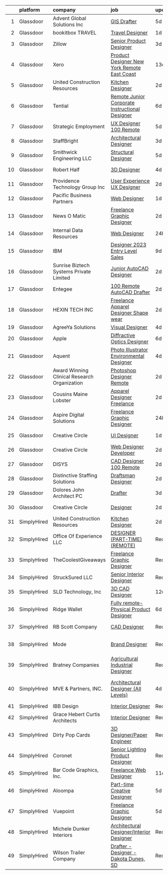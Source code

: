 

|    | platform    | company                                      | job                                                                                                                                                                                                                                                                                                                                                                                                                                                                                                                                                                                                                                                                                                                                                                                                                                                                                                                                                                                                                                                                                                                                                                                                                                                                                                                                                                                                                                                                                                                                   | update_time   | location                       |
|---:|:------------|:---------------------------------------------|:--------------------------------------------------------------------------------------------------------------------------------------------------------------------------------------------------------------------------------------------------------------------------------------------------------------------------------------------------------------------------------------------------------------------------------------------------------------------------------------------------------------------------------------------------------------------------------------------------------------------------------------------------------------------------------------------------------------------------------------------------------------------------------------------------------------------------------------------------------------------------------------------------------------------------------------------------------------------------------------------------------------------------------------------------------------------------------------------------------------------------------------------------------------------------------------------------------------------------------------------------------------------------------------------------------------------------------------------------------------------------------------------------------------------------------------------------------------------------------------------------------------------------------------|:--------------|:-------------------------------|
|  1 | Glassdoor   | Advent Global Solutions  Inc                 | [GIS Drafter](https://www.glassdoor.com/partner/jobListing.htm?pos=122&ao=1110586&s=58&guid=0000018354a9ebe9979f290f0ccbc996&src=GD_JOB_AD&t=SR&vt=w&ea=1&cs=1_1f08d545&cb=1663572766153&jobListingId=1008136524588&cpc=2CAED5C921A5F994&jrtk=3-0-1gdaajr10jopa801-1gdaajr1kis35800-360d68d910a7285a--6NYlbfkN0DIpdLJUpemWGeGK9aGkL8A97q7wooQJ2aAkTmG5zU8UI_WTracIWZHwrSN7ZMSmN78bqIs6_VbxbOgC2JVT9qlvcUXFoZCXc3l3DG07Y0gtHoix0jF0v_f6qc6I5ZEUUzG-nqTTf8m-0zUbYs2ZA6dGzocNBd6FaTVaWPf2MIgoc3hT0jntL-h3cel9SbffZiIwSIV8V-boXuTw3lk8ZqL-O_hkW2awsbrU0Kcr2yprcR1VWr8bxL5KsZ6u_nwoYYuUn381RIxnnUGgvl7P2SanlAeJQ7OjiS6ywyeXZ8H7SuKMzG7lTwWHqSQSuOMeGsk4w22tcECHGxpAO9ohKenvSCobJKiTinQJx00FWJ1y94v0TzYMdPKnesjY1FEsGGthNkGPeLGrkXD2xlDYt9_f9k1xn68rwtclRLNahdEdt2NCJKE7Ypfbf6n9Tr4av5LIMFepn84tg9IQ01tOMQt2kcH8ignguL8jPxyC64yFSf1KacC930VzNtLI0nVcx3rly8JI8WJXwirVrizoEpK)                                                                                                                                                                                                                                                                                                                                                                                                                                                                                                                                                                                                                                                                | 5d            | Remote                         |
|  2 | Glassdoor   | bookitbox TRAVEL                             | [Travel Designer](https://www.glassdoor.com/partner/jobListing.htm?pos=107&ao=1110586&s=58&guid=0000018354a9ebe9979f290f0ccbc996&src=GD_JOB_AD&t=SR&vt=w&ea=1&cs=1_a5c32fc2&cb=1663572766150&jobListingId=1008146780416&cpc=5E31031E1AFF45A7&jrtk=3-0-1gdaajr10jopa801-1gdaajr1kis35800-5a5f8a24514e6f99--6NYlbfkN0C2SVAOpOeIWQkPp9EeCSLxTLheLRty2uanDx8E9nXZ3g7Cffj4cvvBhqAthKB7N8t54i0O8z5qdcmMdMdumbsRim545V_siY17OPr_44x84qc8k_YOrJIMpulflC1K0BWHYVKu6FVjNOUvBkxYnlhhyS4hs8zyvSF0xFSKkMPqgdeXxadp2e7Grb1HDqs-iNkMZ_W4mzVVOHx53z2mE44x0C-Q1IEpGO5IFzOtGvCTqOfRLeTolKUjFjSmMIeLEyTlyM-BwWNtHQH-086e3OqGQiQG85NlWBOB0Z6UJ-QIIrTNPbufgqxjIULiT7Qigr-PSBipPlZk30JnjiMY9orITwRl8m1l4yS1A3Xz5VsqIXKq8jK2jUIb6tb8FHcxM0Xh53rn-hBEYJdiRlfd4ZQyAxvfH5UjCIuLBR-_Tre8_Q7wgRtnMT9OhXihRqaztfIOlDI3VuFSLvaIuDN-e11I_GFld-BMfLQNHBGRDTgQPU6Byv45k8ce)                                                                                                                                                                                                                                                                                                                                                                                                                                                                                                                                                                                                                                                                                            | 1d            | Remote                         |
|  3 | Glassdoor   | Zillow                                       | [Senior Product Designer](https://www.glassdoor.com/partner/jobListing.htm?pos=104&ao=1110586&s=58&guid=0000018354a9ebe9979f290f0ccbc996&src=GD_JOB_AD&t=SR&vt=w&cs=1_36072f88&cb=1663572766149&jobListingId=1008142170614&cpc=451933188B21919D&jrtk=3-0-1gdaajr10jopa801-1gdaajr1kis35800-364448741de08556--6NYlbfkN0ANMurRYyPEXg08u6OamUd1Mvhk-zhFSGYIZgoJR86UvYL2v6MoUqae-sD5DnU21vqlSUSPFRMoK9lgReLkKPc-m1dwt8eaZ3HSWQJD73DtPSzAwewj0TbtbTV1dhbLEvWmWniEwQJgkYMCum7fjHxSQAbWxpQwW71RtzALUd0S5_AKZryMVRiw-OTMg9BkMbQPRUG8O6J5U7fLSE6AoSEhSumqedJ9s7uzuoL0eP2nC0BMT7WuQ3OXtzeAgSDk5uZ5Nwk2gF_u4ZymY30X86sRxrt9QoxzbnNIY4JSBDxvNxfk7hCN-CxDBB5xji4GjMWJokC29-FQ6QgcwmX-jBgtFUHQc7Omt7uPUS0kTfLzDf2DUjFe8RAmPBL1u6Y9a4I6rpj06iHaWWp6nrJ8L4rnAb1VH4NczxxWkjV_z0dEAh72pVvNrGwD9EKXGW84ZbsKckXc2JCA2FwkFYkxfSliGqbfbUydWrCFkjK1zUmiYCrrRvlolacJyn9_KCrkhcjMa1HmJx5nbCJoyeSIDS2-I8XcO2me9f0fyPYdunI5UBpeF20F_Qd73MDu-fdG6Q3oMEsYtOhncUrdTvxiFRugcSZzDYn8t9R7X8zhAniznamKwJbrhAR-MEIgBpUXh1-G0r4XUf8MGbuhhSKVhJO0EPi5K9Zjh7HDVfg0mhvcvPRm_bLztR4BPJ7981qiPmzwa84_gVcbJ5MRDkKBjLrr7J-gc2zYxjI1140gMKONN5LszyAMjkHnfDDTCQTDA_fuvlI6nckkxqM1F8NJ-znb1o0v4oqO7hkz_YjqLDVgp4CRgtjmoL1uZF9kOb8iWrfNhyPdMX42LGkwq0Fh_KK32uD0b14HYEd8PnNMdFQOZdzjExOZQ4g83x_WJhUf6rg%3D)                                                                                                                                                                                                                                                                           | 3d            | Remote                         |
|  4 | Glassdoor   | Xero                                         | [Product Designer   New York   Remote  East Coast ](https://www.glassdoor.com/partner/jobListing.htm?pos=115&ao=1110586&s=58&guid=0000018354a9ebe9979f290f0ccbc996&src=GD_JOB_AD&t=SR&vt=w&cs=1_eacd6fe5&cb=1663572766152&jobListingId=1008119464057&cpc=8D52E76475A7E842&jrtk=3-0-1gdaajr10jopa801-1gdaajr1kis35800-d42ffd1146131f09--6NYlbfkN0COvs0giDBQSZxCgxtGlP9F2rqb7f8qKMvTQKRfo9Z2aBBfdNwhT-PCbca6Tg6UbePLXSL2kZ8wB6QVlHX3jNKcLB3QdhbnaHtCR8dPv0f5XN7MxS1xg2rPm-swsPuD68rYGuZICUqkSSh1BmczAVfWYENYm4GY3NcwVq0TyWHY8ONw9rx7low6CFFsyZyTqD3aaqxgsjtyJYqR1oGFo2EeAp7avM3h3T6KoVdwQs5bme-VjQz0PAjDvzYkOBmamDbvIjLckXRXKKAJhmNKMFqfWvDngNfaPbE2uKZrT2VUxzg-xsil8PiMzZptI9tZZ35791b2MomGzfZuBC7z69-xaLh18dO_DbO-SMwHJ4CBpRJU_8vOdUFVwAu72K8--sOhX1dGhjOijaXK7mVYyz8wvJybMMMwUFosG5KEnvYWEj3lncF1eJJOcnggXKtEqJWmaloZs5kgu3GwMv8GAsiow1IlfK1b5u8QRfbgugjODP0OvlSu2DEiYG5g492lvq3SAGciRRYW1So3pJ9JavyePTXUn6fI5PdLfJJIDj35ASwACMaHa1rLTME0fkj7toQ%3D)                                                                                                                                                                                                                                                                                                                                                                                                                                                                                                                                                                                 | 13d           | Remote                         |
|  5 | Glassdoor   | United Construction Resources                | [Kitchen Designer](https://www.glassdoor.com/partner/jobListing.htm?pos=111&ao=1110586&s=58&guid=0000018354a9ebe9979f290f0ccbc996&src=GD_JOB_AD&t=SR&vt=w&ea=1&cs=1_15e9355d&cb=1663572766151&jobListingId=1008145240727&cpc=44CD5376B8534B8F&jrtk=3-0-1gdaajr10jopa801-1gdaajr1kis35800-5d01e7c395ff2cbe--6NYlbfkN0D788tVLZnHYB2JKTLmCXo4PydfvtZKcdbYx6lxKaz3IlftlMCfsI1zURIRsqODoMun17Xpx6X_WdAxVUn9FXMzKw97amvWD2YZi-QF7To66sOAPJqRXopzg0021cTFAYwY53Gk2M2atHkRecfJweeurSvIIEksBrB0oNKBk5DkMMqe4nL294lYPwIDCfHKDtbpiyI-sMDkIJCO9IOtGowgNWTNXj_j7A2CLLm_qkuEdMOj5dcph8-qyb9_F6VQqlSepM6n_IJ7oP78FEL811eMMcExEJ3vuVnFdAWC_SiqEYSfVIfhkqJ9Fu5u6grmKa9-3Pb3CRkA-Cz9GndlFYF40hnqrcjDhwsiZ0bIz8wyOAaBdZKt91pMJRJGhVXEzbp3BA6UBcAgbLXhcrt4fzenhrMYHde8GvMa4SIUkkNVr4yNsPJNPWHEP0GUTVvsHMg00HT8H-6FKyF1i90QFDnBmOvSEfVSFRpQeUDRHxNtPs_YsayYEJRu)                                                                                                                                                                                                                                                                                                                                                                                                                                                                                                                                                                                                                                                                                           | 2d            | Remote                         |
|  6 | Glassdoor   | Tential                                      | [Remote Junior Corporate Instructional Designer](https://www.glassdoor.com/partner/jobListing.htm?pos=128&ao=1110586&s=58&guid=0000018354a9ebe9979f290f0ccbc996&src=GD_JOB_AD&t=SR&vt=w&ea=1&cs=1_34b26d77&cb=1663572766153&jobListingId=1008134985399&cpc=334ABAF5D42DC775&jrtk=3-0-1gdaajr10jopa801-1gdaajr1kis35800-81c0bbf3eb003aed--6NYlbfkN0D_VUMocHtM7-M2l7xhQCiQST1RW5dQjS02UsWe7tYaNAZWZWTzZ6bpJTAOxr1kLZpYfusl-8-EKeHJg1InNYYfsTHb6Q1E4ISlIRK5P81rQB7HANRPt4gbB69OyZYRMBhTrLUME20y2AaGxclPWQyzs1xb-4HhCvITK9PxcsgCR3pOYwBeWHOk08JxWufRYOnsO-v2v7hP9ZuNSJU5jjRqYT_UF4o2x9hYZaRvGgPoy_UYE42xVjoiuBgXlPQCdZo4_XRJM6RtyeIGtomkaSsaLf9oIMiT0fSCZ39T2Sf5vgLij1nq_24lXazhO4yhqiKzuKEnAvd3hIXlp0ZNeCnCHvabyuo93Po5hoA3oDdMb0CzwKrQv-tsBCeTnUSpTw6OlIqLxfv0XI-FfYbU0b7H_CSubyjhjH7W1nGwPVip4cgR9KgzHDhWmxSuuS-kT4knmlkIcAl3LV6CcUY5t8FeNlxQl2utc7prduJ84_BCEN4hDsiRjxlWSB003o7gpSJlDmxyR_RDJA%3D%3D)                                                                                                                                                                                                                                                                                                                                                                                                                                                                                                                                                                                                                                 | 6d            | Remote                         |
|  7 | Glassdoor   | Strategic Employment                         | [UX Designer   100  Remote](https://www.glassdoor.com/partner/jobListing.htm?pos=129&ao=1110586&s=58&guid=0000018354a9ebe9979f290f0ccbc996&src=GD_JOB_AD&t=SR&vt=w&ea=1&cs=1_d55a3d99&cb=1663572766153&jobListingId=1008137766632&cpc=B076152010A3B66C&jrtk=3-0-1gdaajr10jopa801-1gdaajr1kis35800-d2518091f77dc495--6NYlbfkN0CLSf-jfoHigW1cBjtGRtm6_23EvXrANN9AHlQMkGJBi-HdtNOOcaQbCOUJzBwClh9UtAwD2k8FEfSwNqy_Upyq70Evp5tSKG0UP9ez9tZ_oUxr7we2plhRvRFHYgaqhJLAvqyFhIKWYZuM1uIY8rDtnTWSzLxSJgjgjHK6BNEhnuocKvqDADkSHusUbCcqlGQa79F0aWP7el7UbAsV_-32nVaCHaCqmAJuN5FW31Z1tKU7ywDrKPYoJIcIlZPTYOFOgH32E6dT0Pp4E7sTWmbaXq_9ZE8Z8nr6_k_KyhCl8mDheROfuHeddVokfR8Hzq5K4DI7s7YBJ1y1_LAI6ZPLS_8ey7PGZzedoGOC89yHgxaT3WWkihqNK0DeLzZ35tW12XnmOsC3nWHkTo4jhDPzNq02Jf6Tfw6RaGAMju9d0SqDY-Ee7WV0RStfBobWvbo1RGM85Tn1wZC19nKAQMLHx4F2AW47bEpjPa9aYSfTsSkLhzyDbmxjHzq4vhqxk6AtjSbkOrLHczPx5tWbwWOig9tyP6PFHjc4wwYeUVUtwdtPrSBp2cElFYDiNlkBm5o%3D)                                                                                                                                                                                                                                                                                                                                                                                                                                                                                                                                                                                                    | 5d            | Remote                         |
|  8 | Glassdoor   | StaffBright                                  | [Architectural Designer](https://www.glassdoor.com/partner/jobListing.htm?pos=124&ao=1110586&s=58&guid=0000018354a9ebe9979f290f0ccbc996&src=GD_JOB_AD&t=SR&vt=w&ea=1&cs=1_8913596f&cb=1663572766153&jobListingId=1008142144260&cpc=2CAED5C921A5F994&jrtk=3-0-1gdaajr10jopa801-1gdaajr1kis35800-13672cd4dbee842c--6NYlbfkN0Aqv72EFK29NzEvbxi8aP-wZOYvXVEUPKBT5KIQeMTgxbApqDtxIZdDZoPgq6FL-61s3K0nbVGEEkuRbPPVlK9pSEskRYF6CQ5YrABXRNYUrwEd4B-53Yk2MPc-TelC4-B1_9j0if7tmpO_2MSX8dly6pAMqDHa4zXd73OJaFe-PCCX0JeaIaJEI1lBDwUBb0Ymz1ZNeZ4oy4VnhzJiqpcBWo3DmWMTtow5IpLldHpydxSt8dOeSUmloa13zLrAdHqruY8xGZbyy4JCckRW0nIcdshuInv2lU31lC87EFXTW_qgJ7bC-s80gmbS1sGgR8FDCqYNheMQEvTMu_oga1OxX4Zy57RkThYAw3PPOLxHbzjwNysVPH_HbIsVw3ZLDrXl1bBmwadEURsgNRno11P5IkBcL85onyObpBkq0lHQpcaPJVKEXZOxTrHNnigKK6ID2OIyTnkplzJG-ZE7FRBvL5TOhStLbEtIofuPeeLnJS_dleJWCcro_lfSTc_8yuHmshW9Y2NMlw%3D%3D)                                                                                                                                                                                                                                                                                                                                                                                                                                                                                                                                                                                                                                                         | 3d            | Remote                         |
|  9 | Glassdoor   | Smithwick Engineering LLC                    | [Structural Designer](https://www.glassdoor.com/partner/jobListing.htm?pos=101&ao=1110586&s=58&guid=0000018354a9ebe9979f290f0ccbc996&src=GD_JOB_AD&t=SR&vt=w&ea=1&cs=1_c9fc4cd6&cb=1663572766147&jobListingId=1008137224164&cpc=88825F42635DFB7C&jrtk=3-0-1gdaajr10jopa801-1gdaajr1kis35800-f411e3527aad7593--6NYlbfkN0Af7IH--f52cTUDwFMUanxXcd3NiV5wYJyzlyk1G5yREQF66bFL11wAF9EpyZfFjUWVG6XfZfH6ngB-Bo1dDxhf6llkTxe9PAC3u4EPfPSKAS40B-ZjwFNlbq_dh_f4oZ2wihADb41AlZCPE5f2GvyypexlDBGcfE2m9ecJci7O1H3-G4BHrP6YFfejzCLkrRY_UmKF3asImYbYcyuPQOcu66ujGAkNlKIx8EKPPmP174zwXszjlU5Wv1Z1kgInraZzFubw8yQyHBriS7vc2SogrbCnRzqqKsmwUU4AnmBvdDG8GmdacZSfAgGNSU0OtlEbi0NkS1hTqHjwLOWDx3Tex73Vx4ypS7qO5uyeNBF3O9hQgjlFCBJyrbg5PNA2MKoIiBsb5oKS3Cy_Y2iv5dYSRuaye3ANyHbssh69-wT_GV1jlVNzuDB68lqikCuIYwTV86LBunDSDZNbxoBHpMTA3xUP8K4jIy7v-bWt6UwtgXoBDzabSk2zQVGuOR82ncE%3D)                                                                                                                                                                                                                                                                                                                                                                                                                                                                                                                                                                                                                                                                          | 5d            | Remote                         |
| 10 | Glassdoor   | Robert Half                                  | [3D Designer](https://www.glassdoor.com/partner/jobListing.htm?pos=126&ao=1110586&s=58&guid=0000018354a9ebe9979f290f0ccbc996&src=GD_JOB_AD&t=SR&vt=w&ea=1&cs=1_1e87a393&cb=1663572766153&jobListingId=1008139975389&cpc=3DB599BF2F4828F0&jrtk=3-0-1gdaajr10jopa801-1gdaajr1kis35800-1956b597447066b2--6NYlbfkN0CpzDdaQkua3np5pkmj49lKioZwmwxQ-yx5plwbYmV_M2CLBDBrPEXoXkIUtnH_BUc_RvPKLFS5aaM8avdRqrPh1vFlpVWWyFS6fvxQtfjeJMgkuJ1HCvZn6_zQmAKv7dXAZRedcpryT5xSozC3sp1nyIg28LtckkIWRYpmOvzL8PJnikThm1xnw4OIkqP5Iw5l_aseKSjJMmh6h5F7qV2-MPQypk22YgBdPRpy0CWE0fyrKSKV0DLdf5FU-oPUIAKDUGAc3k_D5UExQis0m-Cwrpxzh14Xten4Nbqa-8-a9xH_0fo-yk3YCgJgLTDokpWGQAxbbvfqyMqIIsjxSioiH8Bbk9GpViAvthbuTq3yRPjM-YzK_ueINJgWhCulLIczxb7I-g-w9PfT5m2mvys9rMTNm_LbBCmjKcLH9kkYQ5axawWqw1O8ZAXo2L0DxPLqiodVol08tlmiyQEIvqYrrZYFHzv23E0kkfFDwgHqqQ7gtN22eQrQ3P1XFuhDC0tCi7DEnEpLIbUs2snBLYJCVUnVHYrUvO8KWMoi1-HSEg%3D%3D)                                                                                                                                                                                                                                                                                                                                                                                                                                                                                                                                                                                                                                    | 4d            | Stamford, CT                   |
| 11 | Glassdoor   | Providence Technology Group  Inc             | [User Experience  UX  Designer](https://www.glassdoor.com/partner/jobListing.htm?pos=120&ao=1110586&s=58&guid=0000018354a9ebe9979f290f0ccbc996&src=GD_JOB_AD&t=SR&vt=w&ea=1&cs=1_adb2f1e7&cb=1663572766152&jobListingId=1008145247113&cpc=1160948BCBA38B5B&jrtk=3-0-1gdaajr10jopa801-1gdaajr1kis35800-2642d786bda482a0--6NYlbfkN0Bo_CM2a8GgFIiw_-9fb5ug3xmG_MFCzpxBl7ntROtVZUFbZz-LXqZjnbWlpAh9cTXgq886lJxDqUIlghJC1jf9sd8ln_WIDyj7gu9LU-gepd-PlOUuLf4DDXE7x7NpazfjP7g_FS6xAJR7FGP2-lepKZfjLdnmdnZTkgjXeSFO6fzRWB8n5lQZZHbXsiyUkJxs3LGKPz6ENSJvCCx5GtxYrH4z5lsMaZQEYoZSVI6Z5Hcp5XRqpvf8j8pzN4aRsFUCrM2T6hWux7e9wLm_BVaKPePplD3JPho66tpQEet-YJa6JH6Slu_9UAX6i2Ewyy9zIsxAZrsz5EqqQ1sR1Tn2_kVpwl_4XoX8I9KhVnrwIcjYj-dhjUQ8_LnJHT4w_OossFY7KZWQ-N11gOSkPdDmWCxX6hukq68jDtcuGM0uue1eNd6jsmQooC3iv4bkcviUnaZLaB66Z2qAHixY8mkDqESzlZsELktVwepYuP1Ajh2SYCNafOAnavjhsba0ZLffFnkfsW89cQ%3D%3D)                                                                                                                                                                                                                                                                                                                                                                                                                                                                                                                                                                                                                                                  | 2d            | Remote                         |
| 12 | Glassdoor   | Pacific Business Partners                    | [Web Designer](https://www.glassdoor.com/partner/jobListing.htm?pos=112&ao=1110586&s=58&guid=0000018354a9ebe9979f290f0ccbc996&src=GD_JOB_AD&t=SR&vt=w&ea=1&cs=1_c514a280&cb=1663572766151&jobListingId=1008146818388&cpc=149B3D5996025BBA&jrtk=3-0-1gdaajr10jopa801-1gdaajr1kis35800-ae3663ec3ef0b4ab--6NYlbfkN0CKZZT-j1sZJzhCXvqWzAMZAqFT2lD-XpWpl7tF0IiBTH9y5_6U3gZgvfKKRJLO6GfsULFWpTX9CoYE5_E-1ZmBvYRIbTWrjInhGHMZSBj-MIBqdS0q1c7_kftafRiXolGnMptMVAZpDiXxk7JwheS2IdKQM8iT_3bNIE7vG8ElXg3Ng6QRIauAdsZsTcHApfgQRX_uZo7ek0z1lJZwAK_Bk_asSbg8uWPVeKvtXqyGVXlaExaCTfsqNS1rlB5FLNTsw0gjFEUMVG65gq3fXtYbz0qaDxFooG1HjDI4-pCMJWGdAOOSTdTh8x89b1Eaf0Wmw5Sxvjpt376jR3pFRuEuWQh9z7BpyOgTnD2cx0j1T6iVlM67tFNjK8teQNDis_Iqfcfp7kyXn8tyUk8MGTvxissScB7VucIlkuyIqCzVkMqGycM8ASHGFeyDzpexSbOhYMPZjLHwVjCYISPxoqAJavxgGhBdRGpJoqaXfGZaCKmmLqsHKeLfa0uGOOvJq90%3D)                                                                                                                                                                                                                                                                                                                                                                                                                                                                                                                                                                                                                                                                                 | 1d            | Remote                         |
| 13 | Glassdoor   | News O Matic                                 | [Freelance Graphic Designer](https://www.glassdoor.com/partner/jobListing.htm?pos=117&ao=1110586&s=58&guid=0000018354a9ebe9979f290f0ccbc996&src=GD_JOB_AD&t=SR&vt=w&ea=1&cs=1_363af754&cb=1663572766152&jobListingId=1008145393857&cpc=AC285F3A3ECA6BB0&jrtk=3-0-1gdaajr10jopa801-1gdaajr1kis35800-fdadeb87cab68c3c--6NYlbfkN0AGHIC2U26fIwdMUMo-qToigyIwPxgSDmnER46IRi-LPA_yIblE4AkKlKAPbCupVGFtLZqOd448UgRkwfrgcJ94LwqzrjAm8WiJStqIU8Injr_y5kvIJlAtmfxcM2y4fuHWM5Y4OYNNde-fFqB4IG1aTx8BK_FGrRb0PJ5dzb6rpQI71TnV6uetCp52HH-5J_SLOy9cD1cA4yV9xN1-O1QK2YOK2u3qPYDnA9grOE_W8-VlAyw7Q7nj1_Vpp_OTykhbh8xco9cSrDAEqsUaPOfcAlGogME64uLbsX-AE6b_XfsvguP8xzuyfsqyTT9JBGpaBCdFM68ZoA4ixxNVFTani_1aSKY-eOvwFsBNDnLpgxyfbeCRwGeNQhDFN08PSO1GIKId5KYw7xM18T7YCeTu_S68kajz-WBfTCzAR957_WR0CVH_wBOL1mLN_3P4hpsxewPcev8P9XCBXxY95YrAnq72punp1ZvlbUatdeUbVoiehv-nllFa)                                                                                                                                                                                                                                                                                                                                                                                                                                                                                                                                                                                                                                                                                 | 2d            | Remote                         |
| 14 | Glassdoor   | Internal Data Resources                      | [Web Designer](https://www.glassdoor.com/partner/jobListing.htm?pos=110&ao=1110586&s=58&guid=0000018354a9ebe9979f290f0ccbc996&src=GD_JOB_AD&t=SR&vt=w&ea=1&cs=1_432160e5&cb=1663572766151&jobListingId=1008147816022&cpc=B4454408B5C4E155&jrtk=3-0-1gdaajr10jopa801-1gdaajr1kis35800-67aea730e49a4144--6NYlbfkN0D-IIHpRgNhhiguU_t6VlqfhfFf3-SclHiEW6RanCpGL0AEnsnTmiX299MBfDVxpfqbCa3F9yGi2I7f4kWrKsbfwmRYCFxDHPjFysOMdssz1P1IWKGqne11po-z3SH1yP-hXyW9quc41kKCpuBNh7f7AmzFbqgtPaFdk8sXmnshgz4PgacT5f9Q8VVujf6PGhmFGMcqXtRFg2QaU8LcQcifIZkdU7Xcgd17dfOeig9uAIjOBDlC1k1gvelXPUZatg3tp1AwHYzqpBhfD2EgkGHtQkW2FaIKoD2AIvhbbAH5Fb4tqErhU1qMiCQMokiVX5CMP-Sm5aZ0QwrLapPFSYmn_JIU3hSvEM58FOwuLx1Nai9f3N1bXUed-SU21lv4toRE2j8YzKqtWcXG72jGMXQmBiRGcuGD_SR-MzRYYqFPmXwCxUPrgeeiQe524sH8HmCAjjbTmAkfH4F8Tsmx5nz-as5Fb0NufdfsPr2n1w-U1bY1UYBk3S4IYB3Tj4_dtJ-9KvuKj1bV3P9Okn3z3YxC)                                                                                                                                                                                                                                                                                                                                                                                                                                                                                                                                                                                                                                                               | 24h           | Birmingham, AL                 |
| 15 | Glassdoor   | IBM                                          | [Designer   2023 Entry Level Sales](https://www.glassdoor.com/partner/jobListing.htm?pos=116&ao=1110586&s=58&guid=0000018354a9ebe9979f290f0ccbc996&src=GD_JOB_AD&t=SR&vt=w&cs=1_cde71cf6&cb=1663572766152&jobListingId=1008128772292&cpc=9C2286EA3771AAF6&jrtk=3-0-1gdaajr10jopa801-1gdaajr1kis35800-ac67045961d7dda5--6NYlbfkN0ASsx9s5kYVCGTGnmC6Xh9NWSoe0erEY_uce-MxN6cSfhCFF8tPJks6RQ6ru_yf5NKDqaMcjlkCnejbZMc2kfmAeFytjFSPIe7XmznJcN8GPtPmY5Pv77bEvtALpt3p2I6vWV56CRZ5FkKIQsQI59-GlTpq54Y4bvmWQCWd13zv5NXc1uDLpREDg6xOdHgbqdzoEScPjTFByAmcbo6nwvQ-joHGQt7gPxqP3_-LiKIymV-6tAWDmSRw9OMiMR6Xz3lwNXgZkcHGTHPAzBymGQS_D78GLqJZjEqvhbZ70itplbvV9917ci5SU8oKK_nyKiH-Tini28jGPQnVrFPdjoBYnSgP8A5KnNbyqcxCnR6BoxYyZVaXg7G_-XpbVZacfk9HNRXBe4Bz4cjtjDxY6Jii1SSZHmKIeLhJCdbuk1JNNffVnXbcDhb7SMQ9DFPvs8ccAYbWILXLB_CFv-CtolsregmkE7twUwhBz75JSpqI6ateUjsqNyoLkaGVdHjp4ZYld4xIIz0vqgp4VHJj5Ez7m1cUxBLLimLrGxl7KCnj4QSB5HkOwwwm1ba4YV2gKJeyOucsxOWffgdxeWvHErAqfLgTAxlfdPLnP6xVaBMMenHyBX4tIt69binSOWBMPDaKQevu5rCVlGbvYUTw2rVcvDll1F7KP4U6q-tuub24P7IoTXej8LDDVKSlheIIyCBMJsVeZQjzdlLS-DPDQ2kMtLTk7VpCc0vs22UkwRu4U4nqxck-UYPZcCD7F7420KfoX5BHVNlgNDtyWGy9aib388yxCTJXTbVc7oQ_2_hW23vBTeq59eF7eL9VoS_4lY5jNt_E-sHAhxNHuK3_chRkJ6kOP-3hIDyiNDX-2TaKBYxewsR1xCR1ntlX66jSXhpjPeF4umYIxj851H8GARbi6n0CQHDCG6mP9QTD0VcbduLs6FbxRseanhPB48R7JuFkCHe4iWIMNSgt1kP5hLVMu2QGoWLh-CmVR_AnLe21kwXMa9uiUgRfpnhR6siSG4jMph0D3biQW_D6HJEmOGA4cduxO-uYeh9H0KvRtNAK3qoUahI2ElEiv6gipPgrEwCvd-k92zTk9PGupFyen7ds88KCQ5qAoQ_Z5O066ToNKTiVXttcBupDo5FNPT016dM%3D) | 9d            | New York, NY                   |
| 16 | Glassdoor   | Sunrise Biztech Systems Private Limited      | [Junior AutoCAD Designer](https://www.glassdoor.com/partner/jobListing.htm?pos=125&ao=1110586&s=58&guid=0000018354a9ebe9979f290f0ccbc996&src=GD_JOB_AD&t=SR&vt=w&ea=1&cs=1_3532ad04&cb=1663572766153&jobListingId=1008145247530&cpc=32EE424DE2B657EB&jrtk=3-0-1gdaajr10jopa801-1gdaajr1kis35800-cc1137baa3c02234--6NYlbfkN0CB5V9pKc9dSiWkDOidb3xEy-kN2PCpaZveSm6yQI6kq-7KBZtckO1rVmn7ljZ2wfIvY9iIKNgguq9-P3AcSDdrIK6Kuop183_4l0tDT6NGgcLKuKc7xsjCFIJYCh174MRbAjLJIdS9lVD0ZKVwHyhM1tQFcC59moPvJPvuHzsLIoiykt8yJ1wA5hlAuRwzGSr5B5jN_FV0QMmxatcWPFOwLFBuk3DeG0XBJAGj6nvh_hD8NcaI_YjEN7LkvMJ6omJvCl1fOY4hV8cuxzGfEpEM3GirH6RPSePGoUYMiqAiBFcIVXR1wB5pE9ZHbKTSFqe4MdCEaZWQLUAL0gIPuDWfBgjkT4kkTMwpNaCrDfgFh0PcUgtq1u7VPyt_qWLQmMwdeD7vOcB-Xa0r69VWUgrZaBG7h3WLvXwQrtr9w4YH9kHcN0N6w74Fnqtdt3JG9Aow1-L4_V3KMzK7RYKS6aTuORdeoCwKRJx3eNhG6lLhqqCoBZ_GDG13nrbOwdWFOm2DFd9u543EnwxX748t2gX3)                                                                                                                                                                                                                                                                                                                                                                                                                                                                                                                                                                                                                                                    | 2d            | Remote                         |
| 17 | Glassdoor   | Entegee                                      | [100  Remote AutoCAD Drafter](https://www.glassdoor.com/partner/jobListing.htm?pos=127&ao=1110586&s=58&guid=0000018354a9ebe9979f290f0ccbc996&src=GD_JOB_AD&t=SR&vt=w&ea=1&cs=1_0b0efe9b&cb=1663572766153&jobListingId=1008145158118&cpc=F41FEAB56D215062&jrtk=3-0-1gdaajr10jopa801-1gdaajr1kis35800-b2dde22686c83c26--6NYlbfkN0D6OzZjpD_hbicRkMZwNNvvxSeL23iIfvaC4EytleQ8zDIpz0YQ5KbISa7_Zvw6kCzMzOcU2bdL5y6I4H9pNuAHIkO-imrWObgnIm0f1D-4GfKyWRPavt0j8CErxwFoBa1f7Vd12TyeN0R4pUkOttFdD0u2qJKvoZ9SX6pB0XrkChRopmtOS3xUyB2NXz7N7331u49VcsiWZ0spacxtg_itpicU11pnc6cmCe7m6iOVkTt8yK7fOI4S6BFg8HEqr-YcejMOBRGGO9lo3nmuK4lQOOWtgaagQWqG8CQnD8imD-JjfJbixAzB9FNysxkSWzQimui8-Fs7Thvyxi02_TdCfFEOPjra_UYNlbY0cVEMAi1ydqKLjhC0lW1ZIRI2920SHY_AzxbEVlXp_vlP1JcBiaCt4zF7c5JwNq6e2fW9KnPhDJzDTBxQiDn5sdhXpfjLm9WpsxmJq3LN7OXWWqU4DefAIdvpuu39Izsvqxct2k0cCGn78R-RbLKSEOn1gexB-wHk1vgPxA%3D%3D)                                                                                                                                                                                                                                                                                                                                                                                                                                                                                                                                                                                                                                                    | 2d            | Remote                         |
| 18 | Glassdoor   | HEXIN TECH INC                               | [Freelance Apparel Designer Shape wear](https://www.glassdoor.com/partner/jobListing.htm?pos=114&ao=1110586&s=58&guid=0000018354a9ebe9979f290f0ccbc996&src=GD_JOB_AD&t=SR&vt=w&ea=1&cs=1_2999404e&cb=1663572766152&jobListingId=1008145453203&cpc=9C2286EA3771AAF6&jrtk=3-0-1gdaajr10jopa801-1gdaajr1kis35800-afed00661dd11643--6NYlbfkN0Af7IH--f52cTUDwFMUanxXcd3NiV5wYJyzlyk1G5yREQF66bFL11wAZEBaCMi51Abq_WUX8XGslO5SPajcnd_2UakOvGUhm9Q9TjQNhN2wRbr9Kgsqlpp8TT_KrdsC5k_MYFuU9-4j2Ix4qJ0oohQ2AGWBMQPaDoM0xo5bZNo9Izgr8fYDs2ryO5shMNw9cjr5F4WF4s2YFf5mxs347d8oyC0CI5JfQKAfy1eF50kDhhrKd_FVd1wWAj42wzoSUrat0eJXOLDQ45ptW7NK4cSLjhNIuplrED-pEFzekTZ4xXhiyQQbuPFtYY_1pH0UTAOF__e6eekqva0c8B0y03l_cIc2b2RTD19IfzLbkN2leXH4Bq8_wNr7HyratUNKwgezVxWnPN-ZUIHDWwIL2ItXIp_nivBeq6u72AIwLCyZtrgRIAx5whctH6glNLuk3uUecXb-M0IpH3-K_11qWqOc_I6MNuugD1JIONGcfdTuNXIB_2JTkfyo0p832ws80QI%3D)                                                                                                                                                                                                                                                                                                                                                                                                                                                                                                                                                                                                                                                        | 2d            | Remote                         |
| 19 | Glassdoor   | AgreeYa Solutions                            | [Visual Designer](https://www.glassdoor.com/partner/jobListing.htm?pos=106&ao=1110586&s=58&guid=0000018354a9ebe9979f290f0ccbc996&src=GD_JOB_AD&t=SR&vt=w&ea=1&cs=1_d3f9809f&cb=1663572766150&jobListingId=1008139484093&cpc=654405A9B1E0A9F5&jrtk=3-0-1gdaajr10jopa801-1gdaajr1kis35800-8e20d8be5bc5e824--6NYlbfkN0Dwb_YIohz4zuU9-hizYTxpAJ9-qZQvsILXUPhgrrTAx2aTkX-g9zvZBk5TzOEmmnWaA-KmWkntyonPptqx3vYNCahz1yxzCCkBXCCKAEL6J7zcm0Qx7QqpT44fz16tIWZBiAGj-JzJPJkx3k6xq-I5-WW__V5atWVp8dzOtPv39G903QqaLl_SjhBQePRijnWcwK_tK58hUoXTRX2Jt28eaBLFoXEpYBJUrPSCmN4miYlnRHi-snqaMrM0Kn_aPojaOkQzgXefgNu94uUHwkprtiT5KXoCzHz35Oddkf3J1rPX8cZ_CUUl55UcVRj2Qadp5E8-po62aZniPsdqDp8-K-Yavqqhin3o1H6n45Dj5wfGam8stncLCacRhUMUdTuLkiIl1tsklEY_WzJ5nKOiQEZI8OqrhqJunXMuuJLgfd2bMfev4cx1doKRzbr58NGvg23pPY-eW7ErWV43KJS1lcHJ-8OkAtMbqknf44rqgIih74wL-99i)                                                                                                                                                                                                                                                                                                                                                                                                                                                                                                                                                                                                                                                                                            | 4d            | Remote                         |
| 20 | Glassdoor   | Apple                                        | [Diffractive Optics Designer](https://www.glassdoor.com/partner/jobListing.htm?pos=121&ao=1110586&s=58&guid=0000018354a9ebe9979f290f0ccbc996&src=GD_JOB_AD&t=SR&vt=w&cs=1_e59a073d&cb=1663572766152&jobListingId=1008133141502&cpc=A65DF3A704A48F9B&jrtk=3-0-1gdaajr10jopa801-1gdaajr1kis35800-1faba0518a656fa1--6NYlbfkN0BvKrLyj5gPmtZO9T8euul8TCxuuKNOtzRJOomxnwSEodTz2Bc-sPZlPHrT5BCwu4RWeP8V68VssE0hMxPXofJXBE1CCUdgAcKpEs2BRncnv4tFpWoBhtfZMsMIWlfVwBGeQ-bZtw9jq85oO54rQk9NozBPkQ6oo_XwZ-_aBtuyBQzsdAm0eldOvWdpkQKr9HvAXUa-n44FOCizkcvTuAO6sh_EpW4g1o1M0eGRXpudzgdIN-cocoB4aoRqSG_rJphd8t4kMK-Yh0BHH_pkIdpAjxYXgVl2vUpC5JZkP75KSR2xUTNlrdcG7k9FCeTvnbsUI0S9--oJnB-bcT3nOz58P7gFSIN8-WgHrkH7-s2IuXP-bwGBFGs9OpBxvNRNHpVgb2D8adkL49IG0g8I2UEtCi7LFXxSvqm6bDmnb1BkvLZrR0GbdBb19X9CBGiLpqzXdAjqJ_G256S-njiVyKhww-SveOUJTyCY_IIGK1cdemVrMTjYq6vXA277Sk8bf5T3FHsZAxKkcbLOREGEKqyFxN37aXmsMen7MHEIKXoDHTDrEUE3a8yw3EWHBnJkJqCz4rdl2xn_M90XqkS7P6WKRMTe7jp5-U3U0FszZe3Mppl6KKWN49LUhwwhJrhIpuaCzjvONGaXUwLg2N061fTiXTD-plHphy_moZPNM3DGasNm3cBu_b56AlyefbVQ1z86VxtUJhicPbPuxRMO5Kr3q7glP49-ntfLLIYpLcEpWfUuxL8PR0frJXhNFpiS_gIvaaIozT-RRHaivnYLZE4ORrXYOL0V-7vAExFLbAbzDC0e4HHxfS_u548spPcV8CMTr0KwKKvg1Mwkzs2t_Mj_RadbKI4N25US0rhYIKqkvjNDUsQOeTRJLeUNJvDUJn-omNrN0-8G34NWBR0iQ4kroPgrqWyMK4Nlx8vhwDt_LiMjpR8h142Qk2MZ6Nb3yPf_sCi-t4jQqUwtZCN5aM_E)                                                                                                                                                                                     | 6d            | Boulder, CO                    |
| 21 | Glassdoor   | Aquent                                       | [Photo Illustrator   Environmental Designer](https://www.glassdoor.com/partner/jobListing.htm?pos=130&ao=1110586&s=58&guid=0000018354a9ebe9979f290f0ccbc996&src=GD_JOB_AD&t=SR&vt=w&cs=1_e6015a68&cb=1663572766153&jobListingId=1008140344453&cpc=3BA4CE39D5B5DEF5&jrtk=3-0-1gdaajr10jopa801-1gdaajr1kis35800-f9626332884c9882--6NYlbfkN0DMrcEu7yrtATojKJA7cEzGQ3FdRGWLh0CZQInL4ECGI9gD0Wolx9R2EDT7B77c2cQvZ-LXclHitNErX6ZBowx9BFPuwDLvs7nhaSTrulmd-7n8QuKqwl7RyRl-Rvty9-M-l_6dVrt1XtB8bFCCNRsyv9hQckWNsdeJY8EboN5ceKICOAfGQJ1NSe00Itx3Z8nMPAB4TqRT2wpF2XJ07EyaiejlFNmi2_jYMWSO22JJHj7B_gDM0AqjAqyoESZ86eqVRux5XwPECYVrl2TSthiBn567AsC1rUjGnP7NssNxzS0OSmB_b7m1jaq26IwkeqrZxy8loVap-FXR_GLVobg0i--ZnhpiHmD9bfefSJsKeActe0wE9KTzibiLz_R4iTUJGCXOCPvoTkcJqpAPvjACunIX5DXKQxHo_p0o7as1PBcgJQKR8-H_cLHtLSPxyMVYIiKmr-Gao_JkNh2YK7Tf)                                                                                                                                                                                                                                                                                                                                                                                                                                                                                                                                                                                                                                                                                                      | 4d            | Remote                         |
| 22 | Glassdoor   | Award Winning Clinical Research Organization | [Photoshop Designer   Remote](https://www.glassdoor.com/partner/jobListing.htm?pos=118&ao=1110586&s=58&guid=0000018354a9ebe9979f290f0ccbc996&src=GD_JOB_AD&t=SR&vt=w&ea=1&cs=1_0d3693c5&cb=1663572766152&jobListingId=1008144475055&cpc=65CC663E25211861&jrtk=3-0-1gdaajr10jopa801-1gdaajr1kis35800-408acba2c8c62e7a--6NYlbfkN0AFCFO55fpwWo6oa9JKI3JcI2oWVPcccBj9Y6s5O2226Dvh15T1RmiKUF6Bkk2Tk4Z7BPQqCa54-e064Id8IzH-IWzj5_pJAzwqp1oR83P9plMbnmddAKZul6IIHzOn2_DJQREza9zEew-mX-MVDNw2Oq34c8u_ibHHSjmigu81FZv_cOnB6PCrwTPxMudVulWeBRWlCDxQ4BJp3kG6VkRtSTHtn0NNfTPy45jjc37W1cexyR-hbZ6pB0GgvdpZebhHQkQOKyfjnhj2Us2PNxwTWfECaMW82d_dRqt0nawoEY-es4d8uANdKRhkDaH75p9wInCcOi6yo9DSfafp_DPr5Mr0EyhEFp_-xpZbcqUfZW8engZuW7ckDLuSZF6-TaUdUxBXI0cdMnYuoyCh1nDrfxVCEn5XBtldW3qq5V0m9KB1-5_Iw2r02uBlEm6UsoctkSQ5kZiagjzOAiDMX9N9n41qUDfXsDIj4noG_3CeBpXMdNv9V8fYPRRGR0UXsBxtZds3oWwrvQ%3D%3D)                                                                                                                                                                                                                                                                                                                                                                                                                                                                                                                                                                                                                                                    | 2d            | Remote                         |
| 23 | Glassdoor   | Cousins Maine Lobster                        | [Apparel Designer   Freelance](https://www.glassdoor.com/partner/jobListing.htm?pos=103&ao=1110586&s=58&guid=0000018354a9ebe9979f290f0ccbc996&src=GD_JOB_AD&t=SR&vt=w&ea=1&cs=1_5901606f&cb=1663572766148&jobListingId=1008145240446&cpc=F7A2269C793D5877&jrtk=3-0-1gdaajr10jopa801-1gdaajr1kis35800-9cf5230a28b5d909--6NYlbfkN0Cqtv1xf7QQA5GN_G4_lpl4CpPyTzvOcjJ28bjTe699T84um-_MYvE0bsqTcsE9VTEeLts26e4wsIIZd4EilO5EmhgVIwoWziT6TCn5vcc0Up2hflBokyY0-ybHDyAm_NcVRu0cabTf3i9gRPnUsT53HpnIvsBnNL_9H33R7N2dD3C9AD9OJDnYlia8dGxwmgA9r-N8GQr6MQTqaBYsiTHwDHfyP8-Yq0dF8zEjfxu5Q1lCHcHCPJW9HbD-BBKCgfSeVKCfds-QT13bHDyNSDQuviU08D9CjeNOLKTRhmC7n2X9ervwTo0bf_cCsUutjy4-HFOhYK7YdbnC2AtoIn-XBhjECkw6J-zba0aOu1c6XB4OPMWGKID8HvuDbRceejlf13CcOR3YcKaK9Vbxsl7SX9cfkyEMaRrg5rbpbn9BXcIHmwXYHUGnbimhsipwteoTeIr6mhebn_Cor0f9zxtoVq7jwwtvoW61AuB8HI4cn_rvExaXbXs2WHktK2ogms8%3D)                                                                                                                                                                                                                                                                                                                                                                                                                                                                                                                                                                                                                                                                 | 2d            | Remote                         |
| 24 | Glassdoor   | Aspire Digital Solutions                     | [Freelance Graphic Designer](https://www.glassdoor.com/partner/jobListing.htm?pos=105&ao=1110586&s=58&guid=0000018354a9ebe9979f290f0ccbc996&src=GD_JOB_AD&t=SR&vt=w&ea=1&cs=1_5371be17&cb=1663572766149&jobListingId=1008147894034&cpc=76BDADE3D6D9A820&jrtk=3-0-1gdaajr10jopa801-1gdaajr1kis35800-6175f33c9458387f--6NYlbfkN0ACTeRvGRFS6hadW-07x_K1RnsIE8OdH4tufuZ5eRAiXiBMjpttGdYmRHwUIwYX8tVYV4Ffj1XwgHxXLX8ZdjkYMQRO9qWGshEggSecJTreSVeNDKuqhpbUN1mg213RfyuEcEE1C2oDDjL6MXaJDc7ltJgc_wZMDBQ90QfmO22vZGajHqoyCDScxmRI9qU07BCoxF6MKVKuAgei_eQDVb5hU7eDQcnLq0XPsPmSHWDvPaPou4lIjG90mTneO2x9Ybz9xp0aMx5CUzNSqGgQ36NdvD9KP9mO7oyzqiOipwdTloLzEeccwOQdiHgRVbsZBxOOUMb27zFs04pd_g2uPw3cXLQ31otvnqGj7EXlbRvwMihOfTWFr1GjxvMy2kK95uTdcXq_NrietZ159X6bTGymUtpXbDen8z4sreGmKJFq0tLz3H7R025pMex-fYxSGgWa21vxlvJCmhJoK8OEhqqSP1R-m5Xsrkxo3Lnpapa8BIXzQ1M6uhAI1_3jBXsb6AY%3D)                                                                                                                                                                                                                                                                                                                                                                                                                                                                                                                                                                                                                                                                   | 24h           | Remote                         |
| 25 | Glassdoor   | Creative Circle                              | [UI Designer](https://www.glassdoor.com/partner/jobListing.htm?pos=113&ao=1110586&s=58&guid=0000018354a9ebe9979f290f0ccbc996&src=GD_JOB_AD&t=SR&vt=w&cs=1_c7ff05e0&cb=1663572766151&jobListingId=1008146351697&cpc=545C0D17DAD7ABB7&jrtk=3-0-1gdaajr10jopa801-1gdaajr1kis35800-9715d9408f8154c4--6NYlbfkN0BPwlZa85gbT4Q3XYQoU_uQn0Qmw9zd_9UNfmcwtqAVud1yvyq1Z4UAlx1bxhDUi3I21Bn0WlsvFihpTEXw21BTb9XnB04zeIS6bQRFywxohzsB9hwl5eIZNDtOImrkdXvnup5o05Npiy-vF1r9uyLP0ZFRWNpL9JYGmc2XgZpAt5QhVrJLosuAk6wcZfSdvx29JUZONE-MH8WTB2DVhF5vJovVwSTSU3sepABajWGqQRl3EZuawrYCLcsnCWxqXS5aRYX19ClfdhYW4KGySr_S8xHikAgUxuwN492I9gi6nZB88qX_pOMJUcGXVgOhxNrws6PlnSG3qa7nYAvFfiELyMjoPsSOK5Yc9gNS85cqqj4Amcnt7zKez1QgEIBcHmGO59v55PBs6xctxv_roEZ98m-uirmLQXJNqNJ56l8ypp3_JzjoRPG72lKWF8WGdEbDnDK1ks_JPTSr8f9Zttb42j63R_kN_jPTGOmqws4j8l4g0rOW_Ge6fA6MV5iVEv-Ad-EAQzU1Ptn2f5r_JeBE)                                                                                                                                                                                                                                                                                                                                                                                                                                                                                                                                                                                                                                                                     | 1d            | Mountain View, CA              |
| 26 | Glassdoor   | Creative Circle                              | [Web Designer   Developer](https://www.glassdoor.com/partner/jobListing.htm?pos=123&ao=1110586&s=58&guid=0000018354a9ebe9979f290f0ccbc996&src=GD_JOB_AD&t=SR&vt=w&cs=1_7a06439f&cb=1663572766152&jobListingId=1008144518073&cpc=4F748F1840550ABC&jrtk=3-0-1gdaajr10jopa801-1gdaajr1kis35800-509f68923e5c071b--6NYlbfkN0BPwlZa85gbT4Q3XYQoU_uQn0Qmw9zd_9UNfmcwtqAVud1yvyq1Z4UAlx1bxhDUi3IylK4O56pvEW6nbq40hYO2z1Zqn6T_tUYXwOh7VB0bbJVVxeqDOCJla6Nk70emjPvRumMlH-6lYRvkogN5p-649NG-Yh8cwCHV7E95Ji0fYAisN6kMUic1sa-2zh1aMY2latwoVhltf2uoD0RuDZk9pow3LtNqFcH9xXZ-4O6etvWLhopgiWhxfG6-Ad5B3W8zXx3RSE0PTxFpeQ8hDURqY5PpEXsytI_hb0dKujlJeOVb7BJ6VazPx83g518FEiLyQ-HeC_JC9DhGiJpKMoHPzpnKlshp4Km_WDw2Rizp7SltGocKZQRI5KeZb_35Dg4IW1enI-HefGySiFcksiBcI6Pkx3GefP-VFOqqsg8dFnLIVAUjO4Br15CPaX49vNn00dlw72WoKat8SYWYDBJNJADEqQ3kxKcdFmFlsX_3j3-lgJ8pMGRgmSQtyfVfAVNs23TBYHSlXA%3D%3D)                                                                                                                                                                                                                                                                                                                                                                                                                                                                                                                                                                                                                                                            | 2d            | Irving, TX                     |
| 27 | Glassdoor   | DISYS                                        | [CAD Designer   100  Remote](https://www.glassdoor.com/partner/jobListing.htm?pos=119&ao=1110586&s=58&guid=0000018354a9ebe9979f290f0ccbc996&src=GD_JOB_AD&t=SR&vt=w&ea=1&cs=1_42cdd41c&cb=1663572766152&jobListingId=1008145080147&cpc=3BA4CE39D5B5DEF5&jrtk=3-0-1gdaajr10jopa801-1gdaajr1kis35800-361dde519b5bb04d--6NYlbfkN0BTYkY06FZEdAAtNWO-eDAfNklmfZymsMF6eFRONl7rAMN5x_2sHrqXfWPo9rHDxSM3QJM8qLB0olx3o74uerbAGYmDYO7Qtck7TfpkCoVjxEos_RlBrgssOSggvdAXdQsA9uh-XOKEgNrsmVs8FyKKMrWp3ENFGGA2g4m0Wn5tNc75FQ2evMiO1dxauBS41KCLLmnUJXkwpj7vmt8ORG-zTNrpSlSDTr5D94db9zgED1py6yBVMHCYpDs7mBOh5LWRstDWe6iwXoE1e8GItdnH1286VRdvkS7bD282JUtGqqNsAewR7osAYKFG3RgLPHA3i0fHGD43Ygc4Hf79TqT-ce046zmwz51e7EHibtEO_FWNfmJDx6qtwLhPU-U3senTFxfTowOaHfBJ6SicivUzU3Fd0vMm8-IilpyYIVqNYKB9migblvvOa9mdUnw2f9obXkCAaJmElaEazfEZxwT2aFu5xmFhar6oxXWuJ855zIdXfL4co7d9zHfC1U1d_xM%3D)                                                                                                                                                                                                                                                                                                                                                                                                                                                                                                                                                                                                                                                                   | 2d            | Remote                         |
| 28 | Glassdoor   | Distinctive Staffing Solutions               | [Draftsman Designer](https://www.glassdoor.com/partner/jobListing.htm?pos=102&ao=1110586&s=58&guid=0000018354a9ebe9979f290f0ccbc996&src=GD_JOB_AD&t=SR&vt=w&ea=1&cs=1_9d7360d5&cb=1663572766148&jobListingId=1008144953119&cpc=23F784D2830B726F&jrtk=3-0-1gdaajr10jopa801-1gdaajr1kis35800-eb76d56f2438086c--6NYlbfkN0BH5i8myE3rSkmWtsriEpYF7QmJufiagkZWnq7HR4m4nDxZgnTn-U7-BiGKjGZyD9exOQwUCyg3xK99XL6Q9hdBugAQn1rMPywaak7yFZpgxlmahnVxKhKN__2oK4jdm8tMjn4M_Ntv5VgHW9b0MU2LU0dYw3gRjHF0hrfU00tct57nVQs4A-1wNpfzraQdI3RZBQrXlwjkJKeFRWeF8Ems6PMW-BPHJVhdeGL3jb8L-WJL2EwuenLwt1QGWfva2cPGaia-qKFa2l5lWYR7DG9HVR0L8YxuaUOabWA91NiYNxX6fLN_YiQvvesaVP-VLLEufIF1R1nvrxBOo9MEdNU8JOYr_qEJekwG0KzNa9TZQmXrSwBQtxicmU7h1oa29l7m0hhTWQWuqXwbvdu4FwcnOvFhC4otBefm33lQLXZwC6Qnmg3gkCbsaa3YIPrKwWNGPLbEnyGfS0w1gy-fKR183bHsfJf7M2cJd2Z0DJnnHNyC7qxyGj_w7uZC_2YRCXWkLAqsu0t4QA%3D%3D)                                                                                                                                                                                                                                                                                                                                                                                                                                                                                                                                                                                                                                                             | 2d            | Monticello, MN                 |
| 29 | Glassdoor   | Dolores John Architect  PC                   | [Drafter](https://www.glassdoor.com/partner/jobListing.htm?pos=108&ao=1110586&s=58&guid=0000018354a9ebe9979f290f0ccbc996&src=GD_JOB_AD&t=SR&vt=w&ea=1&cs=1_b15277c4&cb=1663572766150&jobListingId=1008142607084&cpc=0C139D4CAD5A6DB2&jrtk=3-0-1gdaajr10jopa801-1gdaajr1kis35800-10345fdc07da3aa0--6NYlbfkN0AO-lx13pzomzdSppJUWL3QXsQT8oyFk4U4LWH8QC50CoBfDPDfPv4lo2gFGsCmRJKNPPmnIbuagpo7I3XWWr_216LoHU_F7NHa-0JEr_U3olgw1znjvT9VrX2BPcEef_drS-xUGgoIT72SYKltWwqokAFWeNHHhrLDO5GtjZ4234o9vqpkQ1besy3YP5iRDN4qR4ymDRZ7hES9EVPeLB8ZErav--bcQWnvvEN2KGhiEcqmBb6ssvu6nyllhh56EDOoyEgRYeBVEaDnzK37Duh3G0N9GDY98S45pYHbmae1gXFKouScpYlR398j92sA6lS0F4Nz9QzSH4p-pgyESeqdP77ZJOihnt9sn8QxQs-f9hosnFmD6lSw_3cI0Pr5gM4cFoj0hKFN8eU4KigzxfODtU-hv8q7qsiHsCarKeTFkpJkW5hlWupbR8M_1_9XxOjPr-KokHsizxXhVsyioF5ZZgGi__zNv9d_qSfifqWClg%3D%3D)                                                                                                                                                                                                                                                                                                                                                                                                                                                                                                                                                                                                                                                                                                        | 3d            | Remote                         |
| 30 | Glassdoor   | Creative Circle                              | [Designer](https://www.glassdoor.com/partner/jobListing.htm?pos=109&ao=1110586&s=58&guid=0000018354a9ebe9979f290f0ccbc996&src=GD_JOB_AD&t=SR&vt=w&cs=1_7405c707&cb=1663572766150&jobListingId=1008144517331&cpc=EA19F5B90D514204&jrtk=3-0-1gdaajr10jopa801-1gdaajr1kis35800-fc54090f1401c515--6NYlbfkN0BPwlZa85gbT4Q3XYQoU_uQn0Qmw9zd_9UNfmcwtqAVud1yvyq1Z4UAlx1bxhDUi3LuBVMTbjX0iXwlY34hshWzzSRRQONS3DELZ3xug_J0ozEyb-xHnRLHQWafC19QhdP-pm04OE-k2zgVk33kqqqpi33IU5I47UU3bwS5585UYFBQXoPhyNwbkU4CmNdgB5Els9yQ14fqvMBwBqZaCCbxIq7Y4CmVWrmUGi9JVzq3CyYyL_nMugNdpmDALXMl9_ORxvtgxtqqombe5VrZLeqNx5SF2QXZ70bMSdNSgX06vrkFAeOG2e_QPB3VtOnkhvmg8JTgtMGRyThnnbLaZdexnbdoSWoK_BAkoS677dXPWuhbfGWNtWsr6cE1wLwbvLjlJyu6BdUrdGAavJr7gQvaM_d0j85a6iQ9X9OqgeTf5Bw0gfCjYxdau2XTncbFgByGSXSol4fsuR9AUatRbwC7WpUQWMaGjgVTrfGzvGD9kNFb_7V7w48-rGzy5WAyDE-2zxErUJA49Q%3D%3D)                                                                                                                                                                                                                                                                                                                                                                                                                                                                                                                                                                                                                                                                            | 2d            | Menlo Park, CA                 |
| 31 | SimplyHired | United Construction Resources                | [Kitchen Designer](https://www.simplyhired.com/job/4NEOp0glM558ANluyms56xCcpO06qfi4I5vLN-pfiYmrDHwHtaKkWA?q=3d+designer)                                                                                                                                                                                                                                                                                                                                                                                                                                                                                                                                                                                                                                                                                                                                                                                                                                                                                                                                                                                                                                                                                                                                                                                                                                                                                                                                                                                                              | 2d            | Remote                         |
| 32 | SimplyHired | Office Of Experience LLC                     | [DESIGNER (PART-TIME) (REMOTE)](https://www.simplyhired.com/job/yUtNm7aP5k7lf3a27Q4KIbyvuM9A7WQE2tgKPjPrP4xRwKfFS33ECw?q=3d+designer)                                                                                                                                                                                                                                                                                                                                                                                                                                                                                                                                                                                                                                                                                                                                                                                                                                                                                                                                                                                                                                                                                                                                                                                                                                                                                                                                                                                                 | Recently      | Chicago, IL                    |
| 33 | SimplyHired | TheCoolestGiveaways                          | [Freelance Graphic Designer](https://www.simplyhired.com/job/RLeVriDFQ-0N3S_bXsJCIexmjRXoQ3XP0WH5-IiM4cMpTwLU6dm8JQ?q=3d+designer)                                                                                                                                                                                                                                                                                                                                                                                                                                                                                                                                                                                                                                                                                                                                                                                                                                                                                                                                                                                                                                                                                                                                                                                                                                                                                                                                                                                                    | Recently      | Remote                         |
| 34 | SimplyHired | StruckSured LLC                              | [Senior Interior Designer](https://www.simplyhired.com/job/xA4oXDNQAtjFEKZbHbKCohF2UYGnbPhbzc4KRtGgkJGmFgFsisxLlA?q=3d+designer)                                                                                                                                                                                                                                                                                                                                                                                                                                                                                                                                                                                                                                                                                                                                                                                                                                                                                                                                                                                                                                                                                                                                                                                                                                                                                                                                                                                                      | Recently      | Hood River, OR                 |
| 35 | SimplyHired | SLD Technology, Inc                          | [3D CAD Designer](https://www.simplyhired.com/job/LwRgFny7A5wyw2sy7v-yHaIoOUQRyQvY9hKiMsEu_2CeQTJQ-JGLUg?q=3d+designer)                                                                                                                                                                                                                                                                                                                                                                                                                                                                                                                                                                                                                                                                                                                                                                                                                                                                                                                                                                                                                                                                                                                                                                                                                                                                                                                                                                                                               | 12d           | Remote                         |
| 36 | SimplyHired | Ridge Wallet                                 | [Fully remote- Physical Product Designer](https://www.simplyhired.com/job/bsG8XZV782cYZbYbYVAc4hyXzEaPpCSH2Pk7PUXFyJV-5D5lDElg2g?q=3d+designer)                                                                                                                                                                                                                                                                                                                                                                                                                                                                                                                                                                                                                                                                                                                                                                                                                                                                                                                                                                                                                                                                                                                                                                                                                                                                                                                                                                                       | 6d            | Remote                         |
| 37 | SimplyHired | RB Scott Company                             | [CAD Designer](https://www.simplyhired.com/job/j7aGtdDe6CsknkodfigdXQjruBepGPTDy6gmM72GQH9mvCvvQlJi-Q?q=3d+designer)                                                                                                                                                                                                                                                                                                                                                                                                                                                                                                                                                                                                                                                                                                                                                                                                                                                                                                                                                                                                                                                                                                                                                                                                                                                                                                                                                                                                                  | Recently      | Eau Claire, WI                 |
| 38 | SimplyHired | Mode                                         | [Brand Designer](https://www.simplyhired.com/job/6mJ9xHXKJxh1Jdi9LQpA7apayAK-ObZQY-AV4NZoMooGrI6Wuyp32g?q=3d+designer)                                                                                                                                                                                                                                                                                                                                                                                                                                                                                                                                                                                                                                                                                                                                                                                                                                                                                                                                                                                                                                                                                                                                                                                                                                                                                                                                                                                                                | Recently      | San Francisco, CA              |
| 39 | SimplyHired | Bratney Companies                            | [Agricultural Industrial Designer](https://www.simplyhired.com/job/Mumz6KfYzwl0Qf-6YYgrNMk_LNtPebzQLCSf-QYmA_szeaNtgnq67Q?q=3d+designer)                                                                                                                                                                                                                                                                                                                                                                                                                                                                                                                                                                                                                                                                                                                                                                                                                                                                                                                                                                                                                                                                                                                                                                                                                                                                                                                                                                                              | Recently      | Des Moines, IA                 |
| 40 | SimplyHired | MVE & Partners, INC.                         | [Architectural Designer (All Levels)](https://www.simplyhired.com/job/TmOF5i-y8WJPXtT-psuK06hvc8GeXvK-zR-tv07YO18jUeyn13-iAQ?q=3d+designer)                                                                                                                                                                                                                                                                                                                                                                                                                                                                                                                                                                                                                                                                                                                                                                                                                                                                                                                                                                                                                                                                                                                                                                                                                                                                                                                                                                                           | 4d            | San Francisco, CA +2 locations |
| 41 | SimplyHired | IBB Design                                   | [Interior Designer](https://www.simplyhired.com/job/Rdk5lj4vZ0N37avyB77ES0GnmiSA13eEZoH4yuSicvNQMvvSYOBSUA?q=3d+designer)                                                                                                                                                                                                                                                                                                                                                                                                                                                                                                                                                                                                                                                                                                                                                                                                                                                                                                                                                                                                                                                                                                                                                                                                                                                                                                                                                                                                             | Recently      | Frisco, TX                     |
| 42 | SimplyHired | Grace Hebert Curtis Architects               | [Interior Designer](https://www.simplyhired.com/job/P4uYYbTk44YufM37BPFLKpQnRPhgT-TJJnBVKOfPULdXvverRsfOJA?q=3d+designer)                                                                                                                                                                                                                                                                                                                                                                                                                                                                                                                                                                                                                                                                                                                                                                                                                                                                                                                                                                                                                                                                                                                                                                                                                                                                                                                                                                                                             | Recently      | New Orleans, LA                |
| 43 | SimplyHired | Dirty Pop Cards                              | [3D Designer/Paper Engineer](https://www.simplyhired.com/job/J3uhFeoM3kKG7356941Nt-I1g1hOAR5IUY5BhQ3mbthtBWFZx4LsgA?q=3d+designer)                                                                                                                                                                                                                                                                                                                                                                                                                                                                                                                                                                                                                                                                                                                                                                                                                                                                                                                                                                                                                                                                                                                                                                                                                                                                                                                                                                                                    | Recently      | Remote                         |
| 44 | SimplyHired | Coronet                                      | [Senior Lighting Product Designer](https://www.simplyhired.com/job/RfGhSWtuJ_lg6SsxwQD_ajD3-LAV4Tdv2X1UfMnbVnV2FPULJvEhtw?q=3d+designer)                                                                                                                                                                                                                                                                                                                                                                                                                                                                                                                                                                                                                                                                                                                                                                                                                                                                                                                                                                                                                                                                                                                                                                                                                                                                                                                                                                                              | Recently      | Totowa, NJ                     |
| 45 | SimplyHired | Bar Code Graphics, Inc.                      | [Freelance Web Designer](https://www.simplyhired.com/job/AvTl75PvFJ376lOrpFZ8wvF4ps1GXYPcPwRG1vdcGPe4mVVVtctf9A?q=3d+designer)                                                                                                                                                                                                                                                                                                                                                                                                                                                                                                                                                                                                                                                                                                                                                                                                                                                                                                                                                                                                                                                                                                                                                                                                                                                                                                                                                                                                        | 11d           | Remote                         |
| 46 | SimplyHired | Aloompa                                      | [Part-time Creative Designer](https://www.simplyhired.com/job/MN6xPCyxU4RJKHPj3DmOk2MumqYS0c-TIb0mUiQjigQ6k34qHrFevw?q=3d+designer)                                                                                                                                                                                                                                                                                                                                                                                                                                                                                                                                                                                                                                                                                                                                                                                                                                                                                                                                                                                                                                                                                                                                                                                                                                                                                                                                                                                                   | 5d            | Remote                         |
| 47 | SimplyHired | Vuepoint                                     | [Freelance Graphic Designer](https://www.simplyhired.com/job/LTDUZ92h_9BuJYhsx0MCIQBWaT6mYZiP9naF3-jRaULtTUqGi3a85Q?q=3d+designer)                                                                                                                                                                                                                                                                                                                                                                                                                                                                                                                                                                                                                                                                                                                                                                                                                                                                                                                                                                                                                                                                                                                                                                                                                                                                                                                                                                                                    | 5d            | Remote                         |
| 48 | SimplyHired | Michele Dunker Interiors                     | [Architectural Designer/Interior Designer](https://www.simplyhired.com/job/uDZ1Uqr1SDUoachiJ2OJjx2UsJW1pAkh3GuVjip16ZWjcGHRRfCXWg?q=3d+designer)                                                                                                                                                                                                                                                                                                                                                                                                                                                                                                                                                                                                                                                                                                                                                                                                                                                                                                                                                                                                                                                                                                                                                                                                                                                                                                                                                                                      | Recently      | Logan, UT                      |
| 49 | SimplyHired | Wilson Trailer Company                       | [Drafter - Designer - Dakota Dunes, SD](https://www.simplyhired.com/job/HB_-1N4xC3bKeC4ilyijGRphhSFOqz7SQDTFRn-DRHyuQoL8v1iZEw?q=3d+designer)                                                                                                                                                                                                                                                                                                                                                                                                                                                                                                                                                                                                                                                                                                                                                                                                                                                                                                                                                                                                                                                                                                                                                                                                                                                                                                                                                                                         | Recently      | Dakota Dunes, SD               |